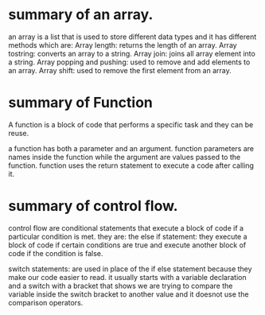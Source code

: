 # summary of an array.

an array is a list that is used to store different data types and it has different methods which are:
Array length: returns the length of an array.
Array tostring: converts an array to a string.
Array join: joins all array element into a string.
Array popping and pushing: used to remove and add elements to an array.
Array shift: used to remove the first element from an array.

# summary of Function

A function is a block of code that performs a specific task and they can be reuse.

a function has both a parameter and an argument. function parameters are names inside the function while the argument are values passed to the function. function uses the return statement to execute a code after calling it.

# summary of control flow.

control flow are conditional statements that execute a block of code if a particular condition is met.
they are:
the else if statement: they execute a block of code if certain conditions are true and execute another block of code if the condition is false.

switch statements: are used in place of the if else statement because they make our code easier to read.
it usually starts with a variable declaration and a switch with a bracket that shows we are trying to compare the variable inside the switch bracket to another value and it doesnot use the comparison operators.
